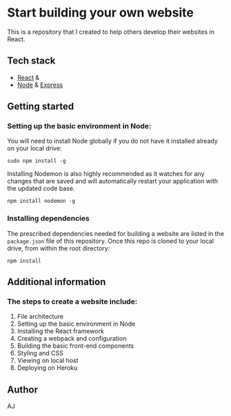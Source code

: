 # Start building your own website
This is a repository that I created to help others develop their websites in React.



## Tech stack
* [React](https://github.com/facebook/react) & 
* [Node](https://github.com/nodejs) & [Express](https://github.com/expressjs/express)



## Getting started

### Setting up the basic environment in Node:
You will need to install Node globally if you do not have it installed already on your local drive:
```
sudo npm install -g
```
Installing Nodemon is also highly recommended as it watches for any changes that are saved and will automatically restart your application with the updated code base.
```
npm install nodemon -g 
```

### Installing dependencies
The prescribed dependencies needed for building a website are listed in the `package.json` file of this repository.
Once this repo is cloned to your local drive, from within the root directory:
```
npm install
```



## Additional information


### The steps to create a website include:
1. File architecture
2. Setting up the basic environment in Node
3. Installing the React framework
4. Creating a webpack and configuration
5. Building the basic front-end components
6. Styling and CSS
7. Viewing on local host
8. Deploying on Heroku



## Author
AJ